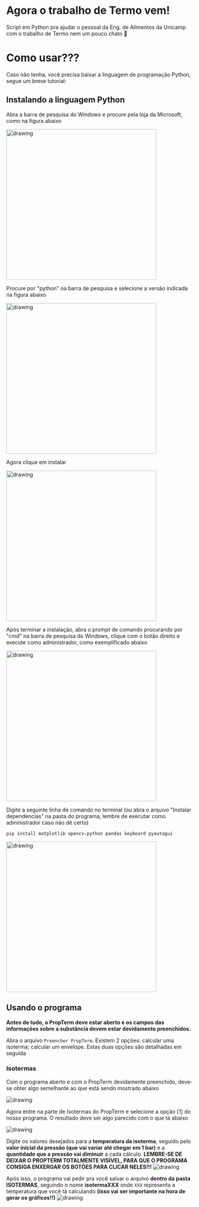 # Agora o trabalho de Termo vem!
Script em Python pra ajudar o pessoal da Eng. de Alimentos da Unicamp com o trabalho de Termo nem um pouco chato 🤡

# Como usar???
Caso não tenha, você precisa baixar a linguagem de programação Python, segue um breve tutorial:

## Instalando a linguagem Python
Abra a barra de pesquisa do Windows e procure pela loja da Microsoft, como na figura abaixo

<img src="./.imgreadme/mstore.png" alt="drawing" height="400"/>

Procure por "python" na barra de pesquisa e selecione a versão indicada na figura abaixo

<img src="./.imgreadme/pythonstore.png" alt="drawing" height="400"/>

Agora clique em instalar

<img src="./.imgreadme/pythoninstallstore.png" alt="drawing" height="400"/>

Após terminar a instalação, abra o prompt de comando procurando por "cmd" na barra de pesquisa do Windows, clique com o botão direito e execute como administrador, como exemplificado abaixo

<img src="./.imgreadme/cmd.png" alt="drawing" height="400"/>

Digite a seguinte linha de comando no terminal (ou abra o arquivo "Instalar dependencias" na pasta do programa, lembre de executar como administrador caso não dê certo)

`pip install matplotlib opencv-python pandas keyboard pyautogui`

<img src="./.imgreadme/termcommand.png" alt="drawing" height="400"/>


## Usando o programa
**Antes de tudo, o PropTerm deve estar aberto e os campos das informações sobre a substância devem estar devidamente preenchidos.**

Abra o arquivo `Preencher PropTerm`. Existem 2 opções: calcular uma isoterma; calcular um envelope. Estas duas opções são detalhadas em seguida

### Isotermas

Com o programa aberto e com o PropTerm devidamente preenchido, deve-se obter algo semelhante ao que está sendo mostrado abaixo

<img src="./.imgreadme/p1.png" alt="drawing"/>

Agora entre na parte de Isotermas do PropTerm e selecione a opção [1] do nosso programa. O resultado deve ser algo parecido com o que tá abaixo

<img src="./.imgreadme/p2.png" alt="drawing"/>
  
Digite os valores desejados para a **temperatura da isoterma**, seguido pelo **valor inicial da pressão (que vai variar até chegar em 1 bar)** e a **quantidade que a pressão vai diminuir** a cada cálculo. **LEMBRE-SE DE DEIXAR O PROPTERM TOTALMENTE VISÍVEL, PARA QUE O PROGRAMA CONSIGA ENXERGAR OS BOTÕES PARA CLICAR NELES!!!**
<img src="./.imgreadme/p3.png" alt="drawing"/>

Após isso, o programa vai pedir pra você salvar o arquivo **dentro da pasta ISOTERMAS**, seguindo o nome **isotermaXXX** onde `XXX` representa a temperatura que você tá calculando **(isso vai ser importante na hora de gerar os gráficos!!)**
<img src="./.imgreadme/p4.png" alt="drawing"/>
